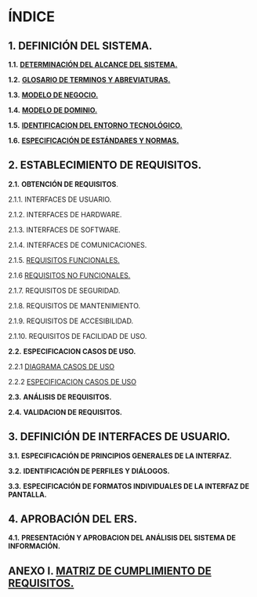 # **ÍNDICE**

## **1.**      **DEFINICIÓN DEL SISTEMA.**        

**1.1.**         **[DETERMINACIÓN DEL ALCANCE DEL SISTEMA.](documentos/determinacionAlcanceDelSistema.md)**         

**1.2.**         **[GLOSARIO DE TERMINOS Y ABREVIATURAS.](documentos/glosariodeTerminosYAbreviaturas.md)**         

**1.3.**         **[MODELO DE NEGOCIO.](https://www.draw.io/?lightbox=1&highlight=0000ff&edit=_blank&layers=1&nav=1&title=modelo%20de%20negocio.drawio#Uhttps%3A%2F%2Fraw.githubusercontent.com%2FDptoSIC%2FGestion_Alumnos%2Fmaster%2FERS%2Fmodelo%2520de%2520negocio.drawio)**         

**1.4.**         **[MODELO DE DOMINIO.](https://www.draw.io/?lightbox=1&highlight=0000ff&edit=_blank&layers=1&nav=1&title=MODELO%20DE%20DOMINIO.drawio#R5V1bd6JIEP41PsZD01cejZoZz4kxJzq7M49EibIHxUUyifPrt4mASrWiiTQsvhi6obn0V1Vdt640cHv%2B%2Fi2wl7O%2BP3G8hmlM3hu40zBNhJgl%2F0Q9602PaWC26ZkG7iS%2BatsxdP84cacR9766E2e1d2Ho%2B17oLvc7x%2F5i4YzDvT47CPy3%2FctefG%2F%2FqUt76oCO4dj2YO%2Ff7iScbXqFybf93x13OguzXzy3k4vjL1nN7In%2FttOFuw3cDnw%2F3BzN39uOF81eMi%2BbcXcHzqYvFjiL8JQB9%2FZ9a3zr9cP2e%2FfZd%2BnzixjcxHf5bXuv8Qe3Ov2m7Bn2hqNuvxW%2FerhO5mMWzj15hBr4Nh7qBKHzfvCdUPqlkkYcf%2B6EwVpeEg8gJm7SzaCYQG6Qwc2mRRDijHCDCoE359%2B2s4%2BQ2PTNdmaextNsx4BP04dt50QexNNyxhSZYA6ciSSRuOkH4cyf%2Bgvb6257bwP%2FdTFxorsasrW95t73l%2FHs%2FeOE4Tqmd%2Fs19GXXztzK%2BQvWP%2BPxH41fUUNOVtzsvO%2Be7KzT1qQVUb1sLvyFs%2Bm5c6MvTs7Hz0QshTD6nuMAys%2F3X4Oxc2SaSMycdjB1wiPXcTVBBI5nh%2B7v%2Ffe4OJa4FCzf3TCFUh5vkOQ0bm6RjBrrXVgLIIASEKcHZIAeyAmUcPc%2F%2Bg%2BDoiUbxvtyjVs8V6wZGsUaqw4r5HFCWSKNn0jgiJVJ4BwQePvH07Bo%2BuaGsU%2FfgqBK0beo1bKd8E3KK792WUXJNxdkBJRo3rmc8EVG%2BBgqZ8Je71yw9N1FuNq582PUsSVFE2VELTKIStZuqWnzhC1tpa%2F6eXKzakVuhYnUkymJlEFJmGWMEYGOEFL%2BcK40ZQqlw0TGlkWIW9r7tUd6pWurJ1MepWWu5gha5A2TefKFbyfub3k4jQ4jIz2y0juPo0Fy%2BjlIziY98gV2xhSsECBqZk15QXIteVOnSoBKMuVLE7YXEaKK9dbcx5kppWR6xw3HxTfZQniucOYnPbVY4VqO%2F6BuBERRdp1U6mtFExCh5yzu4KWPDi%2BI%2FqAz47H71O8NB8OipTvf%2F3jKquXNSMCpNGemWlKqMp2orn%2FCa3JJKcBO1JzQRcw%2FuN5YWb1CyXmXFhfQGDhLXpxnSxQkLxiQF61h79tDa%2FTjqfDQTtYBKkR%2BXEeryICOM9RsLsC0yCkI99k%2BcFbuH%2Fv544KI12JKklfT2wbtyJ5IVKxizo%2BanjtdyGPPeYluFc2rO7a9VtwdRuLmdrW0x%2B5iOvqQPdL%2BvQgKlGSpkOcJbqIAwSwMBHEVILCMvmPlsYJeEKwrAIEYKGufcivPZa0VhuTGtYaB09MW89JAgP4XCQKqFwjSFAK%2BGiQqBQMGMCRereUeEOzf1yiB5tZzF85N8mpStzEs%2BWp0ez7xgvUHne79IHKddaOfQb%2F30BvsOMyWB91l5SAeDXvxF2FiR%2FC4fWfPXS8Cb%2BTOHanFGg%2FOm%2Fx98uf2IhkSv3tkKMz8wP0j%2B%2Bzk3V%2BkldL2PT9opLbLi%2Bcuvyen5fFfl1MGMaEgzwflewctnfqgCY1ro37iN%2BMDoYI2yVEQsFa2p1ewBLIkRTCVvTiPE%2FSCUE5qyJm%2BlDQiTniSWZIfE48aj04gRWboBI2Le0pMoQb%2Byw73jCnNGD3mANm8J3CAVMWRL9fmjBBi5AzHCpiNLw4vIY6QZA%2BXlHy1l0SCjjPMgcBu6sGsXIaBGXsUqplhAKiPiHOcikSIM4YXRLzQZaOIUN%2B17ketYSNapE4NT8Mo90cS%2BkO71yopos2zSmvVwh5mSWlHKXNPXHvuLyYa%2BRsXFGSAa6xSKbt0kIFkAmtHV6NKLma47Iwj83%2ByMmFduW9f2yIBHWAPgw9RXqiwNS2j6sIWQ5%2FUxJbtiRM9zQttMEX%2FazNVWgdwb1YuJFynpYqhy6bWiGS1P4GrBQf03kydVehKwV4vIBBI9M3lC6YVCBj3D11HLna1QoGZ2RhGrh9NawwDwwSDsb9YvdZOLhEDGkpyOa8QQ5BrCK0SQ4CoXu5eaq0cQaBuWb8Qi1wdADcIXqUoCzGvgBsUIcco2FUlboD2RP1gIPi0XO%2FSeAGaEDUEwQCmnDpoUh4vXEPglwCzoWK8AM2GGoJgZQszVAwEZTJm3RLQoG%2BpYjmxtCSvtrb9sF%2BuynIoIpHBVU9OARbgsSJDAwWEPii0Z%2B567e9Fb63AGPjKOcrL49LrK6fXYGIQA1Qv47nZzFoXE6o0MWq2mGADWHrMMnLYQe9iAo2M1UeI4sX13Jo5A7Fiac9lCqoTDV5OaaBPZV%2FpUwe%2BWvXiYIJC0xSUI7L5zW4KjLIsGKWEmUgQwUnmAQe0g4ut39Dq7P587HZ63YdRt%2BBFHNGsHYLyLHJltQyCD2PyNaF1DdagyhDJDarqXTuUUaQahvMUUDCctylJaxSJKjer1kybkpMNYGCV2iRCr2G7KhbAtsiHQatgSliv1tyAOQhtIyN345peHJQ7VmvGDorFQbBK7d5mJRUc1WYhsHiCC6%2Fw%2FSkHINhXbinLjRxKpD5veDHeRAadNZ3uY%2Btp1OpLe6Togr4sG5w6qRC%2F1orVpZas3ttkmFuyOqx68fZTc9E3RHlxvwBNclByavaevaeRCnBjdd0hTS4GBs23OqcoU85Pm%2F6ycpQZNB7qaU5zI8MI6hWtNGOaK82HmqmtDAN2yM020Kq1JvUgrkQ8kYTEU6bIteW0SideUoHZA3vpthrKJ%2FfSpTEPiyRFG6L73hhNw8gJfRRbqeHkauAXMWZgWIRnKsIJtafzXO2Hm%2BC%2BTEdFB5Z5rIXOMr5MccbwYowvfg15oEAnEFRJHqWtRsos0Jq5FKVSAFxZtFLF17gy8lczGCgB9SArp5wpK9TWDAeeTRhEhlkp%2FzqHFmPgyPn6UzPdGGcTEgi3qpS2I2CcY%2BV77titm5FiMhBzIqRaUECrsX77%2BECpRJSHgdYouIDRgvphoNpLqc4nvzwMsrn958wbM2P7P65x9z8%3D)**         

**1.5.**         **[IDENTIFICACION DEL ENTORNO TECNOLÓGICO.](documentos/identificacionEntornoTecnologico.md)**         

**1.6.**         **[ESPECIFICACIÓN DE ESTÁNDARES Y NORMAS.](documentos/especificacionEstandaresYNormas.md)**         

## **2.**        **ESTABLECIMIENTO DE REQUISITOS.**        

**2.1.**         **OBTENCIÓN DE REQUISITOS**.        

2.1.1.        INTERFACES DE USUARIO.        

2.1.2.        INTERFACES DE HARDWARE.        

2.1.3.        INTERFACES DE SOFTWARE.        

2.1.4.        INTERFACES DE COMUNICACIONES.        

2.1.5.        [REQUISITOS FUNCIONALES.](documentos/requisitosFuncionales.md) 

2.1.6         [REQUISITOS NO FUNCIONALES.](documentos/requisitosNoFuncionales.md)

2.1.7.        REQUISITOS DE SEGURIDAD.        

2.1.8.        REQUISITOS DE MANTENIMIENTO.        

2.1.9.        REQUISITOS DE ACCESIBILIDAD.        

2.1.10.        REQUISITOS DE FACILIDAD DE USO.        

**2.2.**         **ESPECIFICACION CASOS DE USO.** 

2.2.1         [DIAGRAMA CASOS DE USO](https://www.draw.io/?lightbox=1&highlight=0000ff&edit=_blank&layers=1&nav=1&title=diagrama%20casos%20uso%20GestionAlumnos#R7V1bc5vIEv41rjrnwSpmuD8qcpLdiu14Y3vXm5ctLGGJYyQUhGJ7f%2F0ZJAYxF8GAYBjF8kMiIUCop7un%2B%2BvbmT6av36OveXsKpr44RnUJq9n%2BsUZhEB3DfRfeuRte8S2sgPTOJhkJ%2B0O3Ab%2F%2BtlBLTu6Dib%2BijgxiaIwCZbkwXG0WPjjhDjmxXH0Qp72FIXkty69qc8cuB17IXv0r2CSzLZHHWjvjv%2FmB9MZ%2FmZgudtP5h4%2BOfslq5k3iV4Kh%2FSPZ%2FoojqJk%2B2r%2BOvLDlHiYLtvrPu35NH%2Bw2F8kIhd8uVp%2BmfiT%2B%2BTv5cNydHdj%2FPPlyzm0trf56YXr7BdnT5u8YRKg2yBqozcfXmZB4t8uvXH6yQtacHRslsxD9A6gl%2BwTZQ%2F5048T%2F7VwKHvCz34095P4DZ2Sfeo4GWEzdgEWAANr95d9%2BrJbCoDpOyssg5kd87LVn%2BZftCMQepHRqAa9gKMWvQDAgpITzLZ6ItjN%2FVP4cxp%2BW4e394vnq%2Fsv1w%2FhOVSLXpZFksvWTHkEGsGvk0%2B3zizxL0e%2FnX%2F%2B4%2Bnh%2B%2FDcZOkxQRooe7uIFilh4mi9QLyIDmjoXRQns2gaLbzwMoqWGXH%2B5yfJW6Y%2FvXUSkaTzX4PkIb18YGbv%2FibeXbxm9968eSu8ufHjAP1SP8bHFpNhqld3D4eOfArSH735fO8iraJ1PPbLZCtT71489ZMSimXnpWQqXfLYD70k%2BEkq8vY1AsPgw9Hw4uPV70NmYdEOsExfrufhcJxEiKIfUs4N0G5z6T364U20CpIgWqBTHqMkiebohDD94IM3fp5ueGAUhel16G760%2BavcI9hGEzTa5OIkptonYTBwh%2FlW2TpOokLk2sPzFJtzdE%2BOke2rK60tcDmlpJ1WYscua3hPeKbaKVkgrZOUEl3tJ53MbtTpVy6FNXM1RtV2K0dScxqHSKFhA5fBqvEO4NWiB7jwyM6Yk3TV6N1vIpW7HGGoOhnJyTlVkkcPftYojNl%2BoQ0KXXIy%2BR6jCjsxxyBnweTSbhvqcito%2FXVwpIvuI3CzgwzQ1TWuxN03aRsMcMxB0Al69WUL%2Fj5wigs%2BYDdKHii781TEiweV9sNgxb5Cx8RI%2FHmiB4NNUIPkl5jeZQRdYHtq2tR5%2FldajmqbhlLV7FyxvHaxEf%2F3K%2FWXhwcEUvbe1ZZXZaGrBfBKmbG8Sr6dwv0GA%2B5i4bebP0728Tvdx7e5l3RxWvHMdwrbU0cv1KervT8CutolgidsIOYfcNNFKCflusAm3F%2FHIvr%2FuBbbgmR3QUWkDrqxgCyd%2BY7VvjOW9Ixd97wYk6XA9hTBMVpwp7wV2JPRynuNMj9ybAp3SXKjC51H1oHds16ekes9ytxHsCLqwjvdaYZ0Z0pq0u2JhTwoCRASgBQYglMSLiafZufUMAdV1xsx9E8GMsTYet9SLB6to1IRK%2BMU%2FO4rkaw7cDe2d5bFnTRLytn3om3mm28nS086MUJ%2Ftpo6S%2FwsUKwpcDtjk7we%2FZlNUM76GFa3L0cQd6HavE%2ByAH6nW%2Ff0HgyAcPthtMnt%2Bs8R3Pr1j9Fmyffsb31Yx1t%2FP08%2BnQ%2B3iLTw5TI08f%2FQBP9OEQa9Cwa9fq%2F6ZuUe7T0vuerTWAyvQ7A5evu3jskIYMkQvad%2F5ogAcyPkefjd9l1n7a%2FQhF4on5Ejd7WEYOUo0qGTJhCFzDGu0beTAfSImUCTSmYXRdJqmmwpTSzhHD4X8QOqr0BHbA7mIK7g24qtTsYNLMZlH5HhrjZcLfQNZq1dZvL2rJ2CwHbqGt5dzQKgMDr2J94s9A6K94tR9HylVA4ioa3oj1RtE2k%2FFhiCDXorUoMwTg0htDhrmMrs%2B2I%2BiSYmRXZdZh9gNx1DMsc6MW%2Fht65YdE7UNWdO96BDMhh6nfsr6iRM1TbrzFshq9w4kFfvowDGHKTP7uI%2F%2FWccZup4hwXFVPFhD4ntGrGJAya1Flqr2G0rXZbT%2B59sV6fXy6BNXz7fP0Mf9zdra6%2F56isaHY2aMgrFYQvoIokpljBAXsXrBqOFg1mHoy1QQrxMHRK4vfsMOytTLxZ7AtV7tkFEem9t8Jpy%2FSEVckzGxQ%2B6Dpa%2BZMZNKyjgaoraAhSo6t7mCts6gpQ%2BztA%2Fe%2FQq66w6Cvs2t9RSV3mO1ziCvRiu8TtWibCyeXyfGMbJ6X15wP2kFpuHEFuucEiKVceMs0WwTxI80X3JJbz3OXjcKBrLMobaen15kCbPF%2BDK9GdxvZNWqhllqjxCSOSg9OyUOeLobBQm2ySw8cQCfSiiHepKJw1iKsKumUKJ950J5nQpENPCshmtwXc5WuhsmyyhsjIR1ZgX5I5CWLEadviTuSHpETpgNyvJFUzLs1DaIXV4C0G6Ex6sYUuiE1nqG89bDpHRyozwywdEpCMBq2G8PQ%2BIIVfN90KlII34%2Bq4qVrZ8pYFB7bpWFCzHNcyTUCwqGXaA6Dbrg403TAcnJRVF792THNQ%2BAqbBARMzRmgYwb%2BIipM2zGUbdZLNBOWgYFmUolmtlmVaLYHnGxZClgMq73kMrzvHZsYGMAm07%2FIQI6ra0S4pWEmgWPYAyeVo63E2dR3uIOCFGBsVpIY2KzR3I4Y6EAnxcBtmCvcthRw%2BF5wMzg25rahy8tt3BnLbfC2C9Fa7%2BNtU%2BuVt4URhO6cFJsC1E1OvozUQJvdPGmwnMjNSdUbKXhO7DuOZvcAfeTcWMt3lcsl9dJHq3bIndsDyEi0ZhyR24MDC6rsdKkNtd%2BbMQzkZB7uzdgutbnJrb20ecGcd6yujjT5xqHgIIsTaZGbeqOz%2Bqyq511L2ThEWmKp9tubc1GdAsmz%2BBVKxsmkujoXxxBUuXIa7TkijqPM1psalalgc%2BRKcgcz1r4sZmAPV0j9eMk69la9G2ctkJuDaktuRKTVTA87hrTCCuWmkB4TTip0FFNk7dr33GUUD4ZIA4CbL7QjutCKwWGOrg%2BgbkLXAMC2DKoNaFr2jj%2FRTAcbRbXhMFD2JaYGB7vP0NdYUj0I3Ay914JRQOeeW1rPBrDFwwlPjpWSnVDdPXyoDl7kKpCJ6uqUcdZ7JqrbQyaqewSZqC4bhr5YL0MkRamLoHDSWg3iqpK0BvCYkD4chIORjiobkjBD67eu6W6OABRtLYBzaRRxDAAGivv3J0sZRnDhqx3CjDXEip2q2FEGwwhHIQ4NL1ClOY5Bqag9dnvtUiaNTjYnS2dYb8OteT71Q%2ByKYh6Xns9Cnt9NKQ%2BA7lHIXVEyHIuQjYGmuVUufyUs3booyxBJt3WRPEyHY0O45%2BAGEOakDrZ8hdlFMSwQcBqKUoVhpbC9zICH65K5Vo7dt48HuA3JtijEauktWgVS6oAlwWIcrtPm%2BUJoyfZRhdGS2F8F%2F2aOeSo22SaPzjY%2FnJkXqXeGVMQW6yGctdB%2FSjiu2nZeFHqIcbCY3m10zrnRDsuY9PZvsSzjSPXIdF4UUQGOqQWv%2FboM49D2pcX68JIZhlNIVIyphuv5gkVM5Oplqv5d5%2BDbsgfq9Ad81Ol3qKw9gyNZ1Y06dNXsXzbkQ1e6VwyfwSJVWeguU8iQw0X3ZgS9F38CnHdYpz9Nv45r2kCMrNLYebK%2FhOOKkZq%2BsKS6EJBDDQpxKprA0NmETkWbGeb%2BmgxEB1e4973%2F9Lj7FH180yC8%2FKZokQyxaB%2FP2YdMkpV3uaXZMsRKI5pYHvYioFSam1PRYom5P5QiX0Zv8kVuPM1wrlpZbke5uyhnF3K6A2%2BBLUW8KBvHl%2FOOa703mgawz%2FxSXScmijSSs37x5JaHcWGotuudyUo7yNvAQKbW5l%2ByCMi17EH%2BEfqXSugTTRusKNU1S0t129oa6a2uwpRkztcqzq9pqrq0qVpl2lL3rwpu0qawXdEL0aGTqqQEQ40TQqoyQmqb5D7VP6TObc11Yhh1GIbUIjlc3B%2FD8BJWTwyjCsNgDzJnGI4hLJlh9hcinximf4ZxqSSy3I7qj2F4vbZODKMMw1CZJLbdd5TXqhlIOeFZ7eBZ2HgVwLNEa%2Ftax7PCaDYF36On1cPE%2BPr5%2Bp%2BH29DZM0jzIMFvQ8KFyzJC79EPP%2BQqDxdanUH9afPHXdZy2Tm8iuhcG%2BgWJCsY8QTlpqAKdRt8RfT0tPI7qXkEnGanhbbQFx5SwmxwG4lTgDTt2Ug%2F%2B6AvFAt%2B6y65Jq5o6X2HCSbwtMMrvMPbBoWmA1yY3N8Wf8oVVZplnH3DZXpkmeOIcqpq3Qn36M23TFWClZaikOZJV2Qi79pUNp7DyXmVqyxsVVxICaHaNvQKoaiaKxk8UOwIUyJsRfrgVTWPUrwTHtk9BHmw2uZPEle13yWvUSwdwNrT%2FCBdN1A5MZC5QpMxaS9fiz0lGJcB4pgznESkVo0c6H9cPeB2JVfAmDm5ypkQAZpn%2BrZldNb8xTUcfiBUw3HhI5ok3jyt%2BOCgXQIrqFj7SUsz6PoPJNrkTHYxQe%2FOAnWE0gW76C9DjojfZQ426EapDVwrT07f3tzW88kesrpSkiUzbSfD477ePVSrNzMudAqbcSsy75gLnIo%2BIUCn09jbv4DO7quaRMxcYFZdAEov6Mg6wjZZHzVgHemA4x10Ly7aHXijDR0HKss09yT2uwGw9hWAvqJlx%2BHFen1%2BuQTW8O3z9TP8cXe3uv5%2BDmA9yfg1pEEyc3Mp33pftWaszU6Gb7k4is92ply2a6ETeDnHNM06kaJGnU5YjcNLtNKzaI%2B9vV7KI%2Fh18unWmSX%2B5ei3889%2FPD18H56zykwpFuIqK7VUFZesoG3%2BORCsYdsnDC%2Fvr66%2FMquPrJ5l%2BnI9D4fjJCq6yJdpcs9NtAqygcOPUZJE8zOhrB8%2B8lFgmmidhMHCH21Te6pWqgYOYtFGAuDgIDrHo7a68qhLwoDvsk%2B3YpiMjZtzZwxjciob5HbiFmh332i2qe1C0gh0jSozUK1xva7o0CHFRjgAzXAHm%2FEM2YwFsmmAY2mDfIADOoMaN%2FpLzHBwTlPgVFaCdOd9i5M1JVUJAnd%2FAem7ZBg1plsczFgmZ7yZVMbidOKr5CuaMbSUMTKmUS7GedyKyNTpOTsA7WQVETK5mgnbi%2F23S2vPxZaPjneRbyM8y00d2JzGg7SqABQDtFfn2zAeccv45c39U%2FhzGn5bh7f3i%2Ber%2By%2FXDyFGRPocJ2TRYwBktlrkEoUtHljG0TwaB9G2rGesxOCc0vVUcm5OWfiAk%2B%2FFppJcBUhKt3OLRBJN5E6INWkd4bA2VGd8zCUtO2HmcBS50QRKAp9opQaB%2B3vVnxHKjyE1SA1WvAa5%2FXxw0QWXE6I8aL1Zl3mn8bR5cJZPZlNLwQG684MC2a6n1g9KZ7sCOqvKgAN53R%2F4yvbU8UxpltHopHpNYmUoN2jc5%2B7cRYaH0HYr7LgfQZyd0%2BTw4uPN8Nvd8Orj9d07CLabFBihO%2B7AKXQddRkB6yryXsYtxSyINVKGSTam9n619uKg34bBIJ8%2BlbvNmlmEOwXrATozhSCLl9OTOChjMiPrL1Gw4TjUpmFBa6BQtQZnEFW6Op74nJRijY1ijoGl0ZEA4Y4x5uH0vvp9bH2xb6bOp%2FPox%2ByPb98%2FjpZcVPNk46lj4%2BEqRewWcKKNXZl43AZfGHqXZOM1K8g%2Bawq4CRl8fLqw9p5q1fb854Y8BfCLN2wr5exW%2BrVZruMQgot9o6aJV602aCvj4KJtOU7WaCX%2BFWjQFinXm02DdNhdhxKjZXwSN%2BiFIr%2BbhWZQs8igm1eeikUtmuZIcokGj1WzcuGzd6lZ2%2ByEadqkWB%2BqWPFtKAO7Oz3Lbri3URiMg23XDiQ380C5iIYOyQRfADnjFeTq0po5SxJVKasMM726G%2Bm4vY2jGxV6tWVVqgur0ta7CvNTeSy6uaFOOy7tZXHzVRO3%2B%2BV7VNK4RqMVHW0Ayvo1DlPS%2BNZddCsuk5SiMbxcL7Yq%2BpMXJl6aXZMGoUeht%2FIV09bQZGzfHJTtTV%2BzTVgUAgmq00VbgglM1TSwyWhgQ64GxvGTkwbG439a6RfPzG08TAF3r3HZmtLdHMzriJfi6G0%2BT9Yx57N%2B9S%2FVFx5onMkvcrUvDqt0bC7vM331HYKwwWQHGswrNyWZvj3avoetHLfY%2Bj3qxzw02IaCNKBBmahQdQ2ps0bpn2gdJirjBtQ0cQBciXbo7Ptfd%2FHjn%2FF49vUxjp6X4XQSdtIvpGHqb32bkvuLRENPeGyyfMXGfex6nrdQi3f1FVsZS7ai18jWDwfqtDfuBa1oOC4h5BgpTdrDSxbVHo2Qsucu5uHHPjGiviorp9dtiMm7gVrf25CaVp0qeS8WlQ0PQHejENHbOEoTk3aaDPHg7Cqa%2BOkZ%2Fwc%3D)    

2.2.2           [ESPECIFICACION CASOS DE USO](documentos/especificacionCasosUso.md)

**2.3.**         **ANÁLISIS DE REQUISITOS.**         

**2.4.**         **VALIDACION DE REQUISITOS.**         

## **3.**        **DEFINICIÓN DE INTERFACES DE USUARIO.**        

**3.1.**         **ESPECIFICACIÓN DE PRINCIPIOS GENERALES DE LA INTERFAZ.**        

**3.2.**         **IDENTIFICACIÓN DE PERFILES Y DIÁLOGOS.**         

**3.3.**         **ESPECIFICACIÓN DE FORMATOS INDIVIDUALES DE LA INTERFAZ DE PANTALLA.**         

## **4.**        **APROBACIÓN DEL ERS.**        

**4.1.**         **PRESENTACIÓN Y APROBACION DEL ANÁLISIS DEL SISTEMA DE INFORMACIÓN.**         

## **ANEXO I.**    **[MATRIZ DE CUMPLIMIENTO DE REQUISITOS.](documentos/matrizTrazabilidad.md)**         
